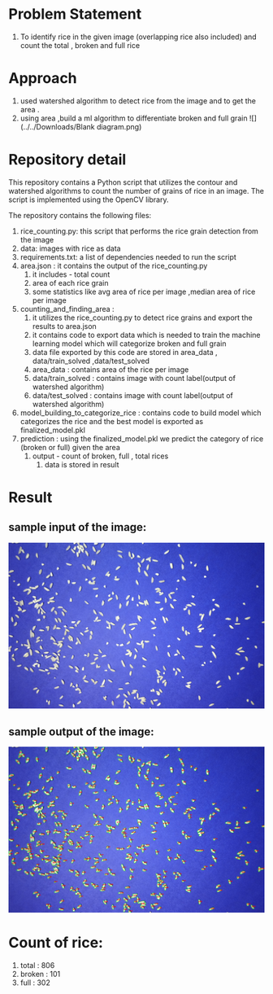 
# Problem Statement
1. To identify rice in the given image (overlapping rice also included) and count the total , broken and full rice

# Approach
1. used watershed algorithm to detect rice from the image and to get the area .
2. using area ,build a ml algorithm to differentiate broken and full grain
![](../../Downloads/Blank diagram.png)
# Repository detail
This repository contains a Python script that utilizes the contour and watershed algorithms to count the number of grains of rice in an image. The script is implemented using the OpenCV library.


The repository contains the following files:

1. rice_counting.py: this script that performs the rice grain detection from the image
2. data: images with rice as data
3. requirements.txt: a list of dependencies needed to run the script
4. area.json : it contains the output of the rice_counting.py
   1. it includes - total count
   2. area of each rice grain
   3. some statistics like avg area of rice per image ,median area of rice per image
5. counting_and_finding_area : 
   1. it utilizes the rice_counting.py to detect rice grains and export the results to area.json
   2. it contains code to export data which is needed to train the machine learning model which will categorize broken and full grain
   3. data file exported by this code are stored in area_data , data/train_solved ,data/test_solved
   4. area_data : contains area of the rice per image
   5. data/train_solved : contains image with count label(output of watershed algorithm)
   6. data/test_solved : contains image with count label(output of watershed algorithm)
6. model_building_to_categorize_rice : contains code to build model which categorizes the rice and the best model is exported as finalized_model.pkl
7. prediction : using the finalized_model.pkl we predict the category of rice (broken or full) given the area
   1. output - count of broken, full , total rices
      1. data is stored in result 

# Result

## sample input of the image:
![](data/train/mixed_grain_1.jpg)
## sample output of the image:
![](data/train_solved/solved_watershed_mixed_grain_1.jpg)

# Count of rice:

1. total : 806
2. broken : 101
3. full : 302